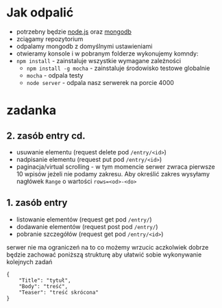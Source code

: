 # Jak odpalić

 - potrzebny będzie [node.js](http://nodejs.org/download/) oraz [mongodb](http://www.mongodb.org/downloads)
 - zciągamy repozytorium
 - odpalamy mongodb z domyślnymi ustawieniami
 - otwieramy konsole i w pobranym folderze wykonujemy komndy:
  - `npm install` - zainstaluje wszystkie wymagane zależności
	- `npm install -g mocha` - zainstaluje środowisko testowe globalnie
	- `mocha` - odpala testy
	- `node server` - odpala nasz serwerek na porcie 4000

# zadanka
## 2. zasób entry cd.
 - usuwanie elementu (request delete pod `/entry/<id>`)
 - nadpisanie elementu (request put pod `/entry/<id>`)
 - paginacja/virtual scrolling - w tym momencie serwer zwraca pierwsze 10 wpisów jeżeli nie podamy zakresu. Aby określić zakres wysyłamy nagłówek `Range` o wartości `rows=<od>-<do>`

## 1. zasób entry
 - listowanie elementów (request get pod `/entry/`)
 - dodawanie elementów (request post pod `/entry/`)
 - pobranie szczegółów (request get pod `/entry/<id>`)

serwer nie ma ograniczeń na to co możemy wrzucic aczkolwiek dobrze będzie zachować poniższą strukturę aby ułatwić sobie wykonywanie kolejnych zadań

	{
		"Title": "tytuł",
		"Body": "treść",
		"Teaser": "treść skrócona"
	}